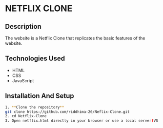 # NETFLIX CLONE

## Description
The website is a Netflix Clone that replicates the basic features of the website.

## Technologies Used
- HTML
- CSS
- JavaScript

## Installation And Setup
```bash
1. **Clone the repository**
git clone https://github.com/riddhima-26/Neflix-Clone.git
2. cd Netflix-Clone
3. Open netflix.html directly in your browser or use a local server(VS code).
